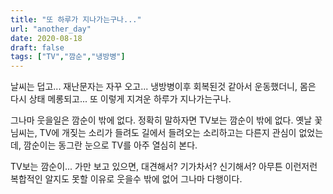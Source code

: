 ```yaml
---
title: "또 하루가 지나가는구나..."
url: "another_day"
date: 2020-08-18
draft: false
tags: ["TV","깜순","냉방병"]
---
```

날씨는 덥고... 재난문자는 자꾸 오고...
냉방병이후 회복된것 같아서 운동했더니, 몸은 다시 상태 메롱되고...
또 이렇게 지겨운 하루가 지나가는구나.

그나마 웃을일은 깜순이 밖에 없다. 정확히 말하자면 TV보는 깜순이 밖에 없다.
옛날 꽃님씨는, TV에 개짖는 소리가 들려도 길에서 들려오는 소리하고는 다른지
관심이 없었는데, 깜순이는 동그란 눈으로 TV를 아주 열심히 본다.

TV보는 깜순이... 가만 보고 있으면, 대견해서? 기가차서? 신기해서?
아무튼 이런저런 복합적인 알지도 못할 이유로 웃을수 밖에 없어 그나마 다행이다.
